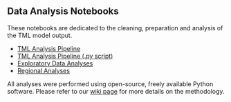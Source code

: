 ## Data Analysis Notebooks
These notebooks are dedicated to the cleaning, preparation and analysis of the TML model output. 

- [TML Analysis Pipeline](https://github.com/wri/sentinel-tree-cover/blob/jessica/tree-cover-eda/notebooks/analysis/tml-analysis-pipeline.ipynb)
- [TML Analysis Pipeline (.py script)](https://github.com/wri/sentinel-tree-cover/blob/jessica/tree-cover-eda/notebooks/analysis/analyze_tml.py)
- [Exploratory Data Analyses](https://github.com/wri/sentinel-tree-cover/blob/jessica/tree-cover-eda/notebooks/analysis/exploratory-data-analysis.ipynb)
- [Regional Analyses](https://github.com/wri/sentinel-tree-cover/blob/jessica/tree-cover-eda/notebooks/analysis/regional-analyses.ipynb)

All analyses were performed using open-source, freely available Python software. Please refer to our [wiki page](https://github.com/wri/sentinel-tree-cover/wiki/Product-Specifications) for more details on the methodology.